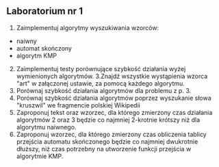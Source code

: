 ## Laboratorium nr 1
1. Zaimplementuj algorytmy wyszukiwania wzorców:
* naiwny
* automat skończony
* algorytm KMP
2. Zaimplementuj testy porównujące szybkość działania wyżej wymienionych algorytmów.
3.Znajdź wszystkie wystąpienia wzorca "art" w załączonej ustawie, za pomocą każdego algorytmu.
4. Porównaj szybkość działania algorytmów dla problemu z p. 3.
5. Porównaj szybkość działania algorytmów poprzez wyszukanie słowa "kruszwil" we fragmencie polskiej Wikipedii
6. Zaproponuj tekst oraz wzorzec, dla którego zmierzony czas działania algorytmów 2 oraz 3 będzie co najmniej 2-krotnie krótszy niż dla algorytmu naiwnego.
7. Zaproponuj wzorzec, dla którego zmierzony czas obliczenia tablicy przejścia automatu skończonego będzie co najmniej dwukrotnie dłuższy, niż czas potrzebny na utworzenie funkcji przejścia w algorytmie KMP.

